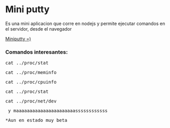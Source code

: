 <h1>Mini putty</h1>
<p>Es una mini aplicacion que corre en nodejs y permite ejecutar comandos en el servidor, desde el navegador</p>
<a href="http://miniputty.heroku.com">Miniputty =)</a>
<br>
<h3>Comandos interesantes:</h3>
<pre>cat ../proc/stat</pre>
<pre>cat ../proc/meminfo</pre>
<pre>cat ../proc/cpuinfo</pre>
<pre>cat ../proc/stat</pre>
<pre>cat ../proc/net/dev</pre>
<pre> y maaaaaaaaaaaaaaaaaaaaaassssssssssss</pre>
<pre>*Aun en estado muy beta</pre>